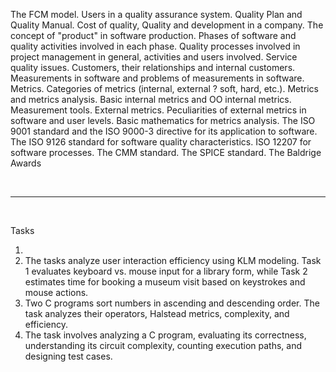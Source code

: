 The FCM model. Users in a quality assurance system. Quality Plan and Quality Manual. Cost of quality, Quality and development in a company. The concept of "product" in software production. Phases of software and quality activities involved in each phase. Quality processes involved in project management in general, activities and users involved. Service quality issues. Customers, their relationships and internal customers. Measurements in software and problems of measurements in software. Metrics. Categories of metrics (internal, external ? soft, hard, etc.). Metrics and metrics analysis. Basic internal metrics and OO internal metrics. Measurement tools. External metrics. Peculiarities of external metrics in software and user levels. Basic mathematics for metrics analysis. The ISO 9001 standard and the ISO 9000-3 directive for its application to software. The ISO 9126 standard for software quality characteristics. ISO 12207 for software processes. The CMM standard. The SPICE standard. The Baldrige Awards

<br>
<hr>
<br>

Tasks <br>

1. <br>
2. The tasks analyze user interaction efficiency using KLM modeling. Task 1 evaluates keyboard vs. mouse input for a library form, while Task 2 estimates time for booking a museum visit based on keystrokes and mouse actions. <br>
3. Two C programs sort numbers in ascending and descending order. The task analyzes their operators, Halstead metrics, complexity, and efficiency. <br>
4. The task involves analyzing a C program, evaluating its correctness, understanding its circuit complexity, counting execution paths, and designing test cases.
